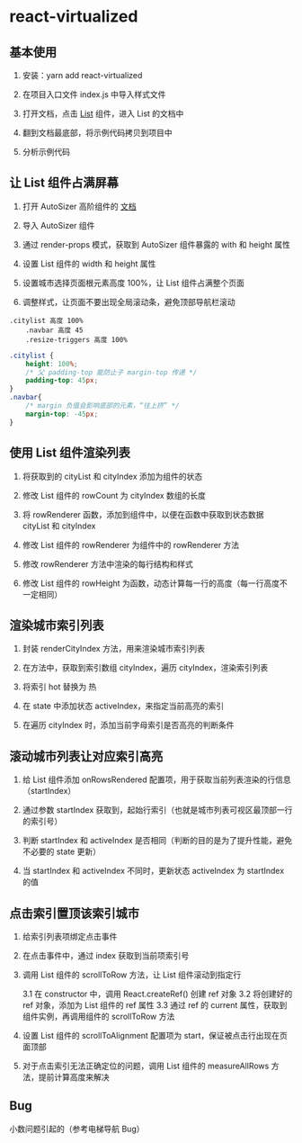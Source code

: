 # react-virtualized

## 基本使用

1. 安装：yarn add react-virtualized

2. 在项目入口文件 index.js 中导入样式文件

3. 打开文档，点击 [List](https://github.com/bvaughn/react-virtualized/blob/master/docs/List.md) 组件，进入 List 的文档中

4. 翻到文档最底部，将示例代码拷贝到项目中

5. 分析示例代码

## 让 List 组件占满屏幕

1. 打开 AutoSizer 高阶组件的 [文档](https://github.com/bvaughn/react-virtualized/blob/master/docs/AutoSizer.md#autosizer)

2. 导入 AutoSizer 组件

3. 通过 render-props 模式，获取到 AutoSizer 组件暴露的 with 和 height 属性

4. 设置 List 组件的 width 和 height 属性

5. 设置城市选择页面根元素高度 100%，让 List 组件占满整个页面

6. 调整样式，让页面不要出现全局滚动条，避免顶部导航栏滚动

```
.citylist 高度 100%
    .navbar 高度 45
    .resize-triggers 高度 100%
```

```css
.citylist {
    height: 100%;
    /* 父 padding-top 能防止子 margin-top 传递 */
    padding-top: 45px;
}
.navbar{
    /* margin 负值会影响底部的元素，“往上挤” */
    margin-top: -45px;
}
```

## 使用 List 组件渲染列表

1. 将获取到的 cityList 和 cityIndex 添加为组件的状态

2. 修改 List 组件的 rowCount 为 cityIndex 数组的长度

3. 将 rowRenderer 函数，添加到组件中，以便在函数中获取到状态数据 cityList 和 cityIndex

4. 修改 List 组件的 rowRenderer 为组件中的 rowRenderer 方法

5. 修改 rowRenderer 方法中渲染的每行结构和样式

6. 修改 List 组件的 rowHeight 为函数，动态计算每一行的高度（每一行高度不一定相同）

## 渲染城市索引列表

1. 封装 renderCityIndex 方法，用来渲染城市索引列表

2. 在方法中，获取到索引数组 cityIndex，遍历 cityIndex，渲染索引列表

3. 将索引 hot 替换为 热

4. 在 state 中添加状态 activeIndex，来指定当前高亮的索引

5. 在遍历 cityIndex 时，添加当前字母索引是否高亮的判断条件

## 滚动城市列表让对应索引高亮

1. 给 List 组件添加 onRowsRendered 配置项，用于获取当前列表渲染的行信息（startIndex）

2. 通过参数 startIndex 获取到，起始行索引（也就是城市列表可视区最顶部一行的索引号）

3. 判断 startIndex 和 activeIndex 是否相同（判断的目的是为了提升性能，避免不必要的 state 更新）

4. 当 startIndex 和 activeIndex 不同时，更新状态 activeIndex 为 startIndex 的值

## 点击索引置顶该索引城市

1. 给索引列表项绑定点击事件

2. 在点击事件中，通过 index 获取到当前项索引号

3. 调用 List 组件的 scrollToRow 方法，让 List 组件滚动到指定行

    3.1 在 constructor 中，调用 React.createRef() 创建 ref 对象
    3.2 将创建好的 ref 对象，添加为 List 组件的 ref 属性
    3.3 通过 ref 的 current 属性，获取到组件实例，再调用组件的 scrollToRow 方法

4. 设置 List 组件的 scrollToAlignment 配置项为 start，保证被点击行出现在页面顶部

5. 对于点击索引无法正确定位的问题，调用 List 组件的 measureAllRows 方法，提前计算高度来解决

## Bug

小数问题引起的（参考电梯导航 Bug）